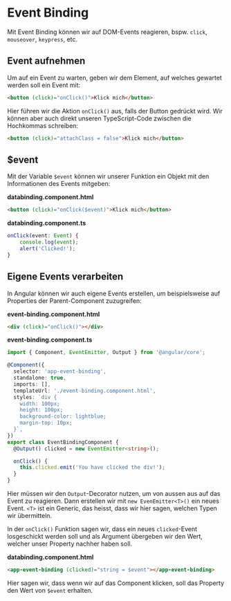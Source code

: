 # Event Binding

Mit Event Binding können wir auf DOM-Events reagieren, bspw. `click`, `mouseover`, `keypress`, etc. 

## Event aufnehmen

Um auf ein Event zu warten, geben wir dem Element, auf welches gewartet werden soll ein Event mit:

````HTML
<button (click)="onClick()">Klick mich</button>
````

Hier führen wir die Aktion `onClick()` aus, falls der Button gedrückt wird. Wir können aber auch direkt unseren TypeScript-Code zwischen die Hochkommas schreiben:

````HTML
<button (click)="attachClass = false">Klick mich</button>
````

## $event

Mit der Variable `$event` können wir unserer Funktion ein Objekt mit den Informationen des Events mitgeben:

<path>**databinding.component.html**</path>

````HTML
<button (click)="onClick($event)">Klick mich</button>
````

<path>**databinding.component.ts**</path>

````Typescript
onClick(event: Event) {
    console.log(event);
    alert('Clicked!');
}
````

## Eigene Events verarbeiten

In Angular können wir auch eigene Events erstellen, um beispielsweise auf Properties der Parent-Component zuzugreifen:

<path>**event-binding.component.html**</path>

````HTML
<div (click)="onClick()"></div>
````

<path>**event-binding.component.ts**</path>

````Typescript
import { Component, EventEmitter, Output } from '@angular/core';

@Component({
  selector: 'app-event-binding',
  standalone: true,
  imports: [],
  templateUrl: './event-binding.component.html',
  styles: `div {
    width: 100px;
    height: 100px;
    background-color: lightblue;
    margin-top: 10px;
  }`,
})
export class EventBindingComponent {
  @Output() clicked = new EventEmitter<string>();

  onClick() {
    this.clicked.emit('You have clicked the div!');
  }
}
````

Hier müssen wir den `Output`-Decorator nutzen, um von aussen aus auf das Event zu reagieren. Dann erstellen wir mit `new EvenEmitter<T>()` ein neues Event. `<T>` ist ein Generic, das heisst, dass wir hier sagen, welchen Typen wir übermitteln.

In der `onClick()` Funktion sagen wir, dass ein neues `clicked`-Event losgeschickt werden soll und als Argument übergeben wir den Wert, welcher unser Property nachher haben soll.

<path>**databinding.component.html**</path>

```HTML
<app-event-binding (clicked)="string = $event"></app-event-binding>
```

Hier sagen wir, dass wenn wir auf das Component klicken, soll das Property den Wert von `$event` erhalten.
